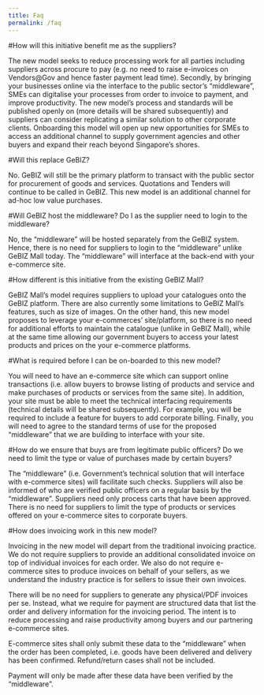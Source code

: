```yaml
---
title: Faq
permalink: /faq
---
```


#How will this initiative benefit me as the suppliers?

The new model seeks to reduce processing work for all parties including suppliers across procure to pay (e.g. no need to raise e-invoices on Vendors@Gov and hence faster payment lead time).  Secondly, by bringing your businesses online via the interface to the public sector’s “middleware”, SMEs can digitalise your processes from order to invoice to payment, and improve productivity. The new model’s process and standards will be published openly on (more details will be shared subsequently) and suppliers can consider replicating a similar solution to other corporate clients. Onboarding this model will open up new opportunities for SMEs to access an additional channel to supply government agencies and other buyers and expand their reach beyond Singapore’s shores.

#Will this replace GeBIZ? 

No. GeBIZ will still be the primary platform to transact with the public sector for procurement of goods and services. Quotations and Tenders will continue to be called in GeBIZ.
This new model is an additional channel for ad-hoc low value purchases.

#Will GeBIZ host the middleware? Do I as the supplier need to login to the middleware?

No, the “middleware” will be hosted separately from the GeBIZ system. Hence, there is no need for suppliers to login to the “middleware” unlike GeBIZ Mall today. The “middleware” will interface at the back-end with your e-commerce site.

#How different is this initiative from the existing GeBIZ Mall?

GeBIZ Mall’s model requires suppliers to upload your catalogues onto the GeBIZ platform. There are also currently some limitations to GeBIZ Mall’s features, such as size of images. On the other hand, this new model proposes to leverage your e-commerces’ site/platform, so there is no need for additional efforts to maintain the catalogue (unlike in GeBIZ Mall), while at the same time allowing our government buyers to access your latest products and prices on the your e-commerce platforms.

#What is required before I can be on-boarded to this new model? 

You will need to have an e-commerce site which can support online transactions (i.e. allow buyers to browse listing of products and service and make purchases of products or services from the same site). In addition, your site must be able to meet the technical interfacing requirements (technical details will be shared subsequently). For example, you will be required to include a feature for buyers to add corporate billing. Finally, you will need to agree to the standard terms of use for the proposed “middleware” that we are building to interface with your site.

#How do we ensure that buys are from legitimate public officers? Do we need to limit the type or value of purchases made by certain buyers? 

The “middleware” (i.e. Government’s technical solution that will interface with e-commerce sites) will facilitate such checks. Suppliers will also be informed of who are verified public officers on a regular basis by the “middleware”.
Suppliers need only process carts that have been approved.
There is no need for suppliers to limit the type of products or services offered on your e-commerce sites to corporate buyers.

#How does invoicing work in this new model? 

Invoicing in the new model will depart from the traditional invoicing practice. We do not require suppliers to provide an additional consolidated invoice on top of individual invoices for each order. We also do not require e-commerce sites to produce invoices on behalf of your sellers, as we understand the industry practice is for sellers to issue their own invoices.

There will be no need for suppliers to generate any physical/PDF invoices per se. Instead, what we require for payment are structured data that list the order and delivery information for the invoicing period. The intent is to reduce processing and raise productivity among buyers and our partnering e-commerce sites. 


E-commerce sites shall only submit these data to the “middleware” when the order has been completed, i.e. goods have been delivered and delivery has been confirmed. Refund/return cases shall not be included. 

Payment will only be made after these data have been verified by the “middleware”. 



